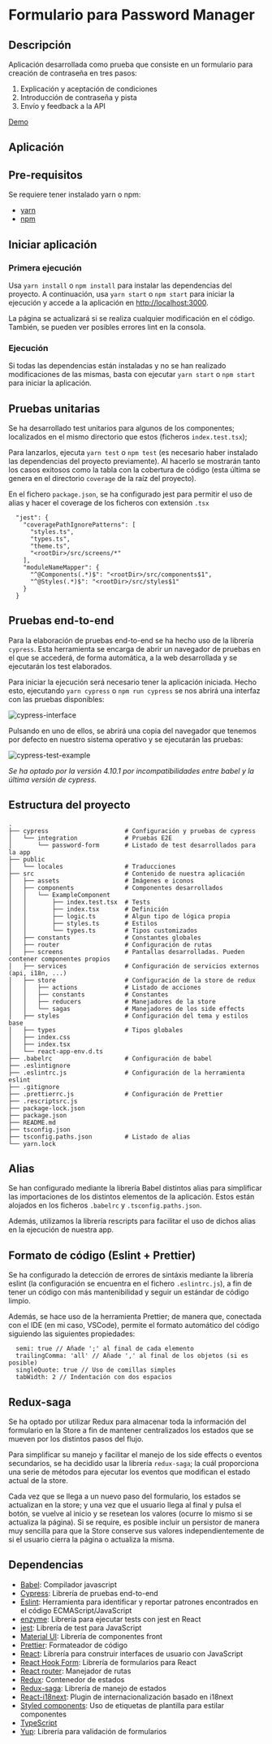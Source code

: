 # Formulario para Password Manager

## Descripción

Aplicación desarrollada como prueba que consiste en un formulario para creación de contraseña en tres pasos:

1. Explicación y aceptación de condiciones
2. Introducción de contraseña y pista
3. Envío y feedback a la API

[Demo](https://password-form-test.netlify.app/)

## Aplicación

## Pre-requisitos

Se requiere tener instalado yarn o npm:

- [yarn](https://yarnpkg.com/)
- [npm](https://www.npmjs.com/get-npm)

## Iniciar aplicación

### Primera ejecución

Usa `yarn install` o `npm install` para instalar las dependencias del proyecto.
A continuación, usa `yarn start` o `npm start` para iniciar la ejecución y accede a la aplicación en [http://localhost:3000](http://localhost:3000).

La página se actualizará si se realiza cualquier modificación en el código.
También, se pueden ver posibles errores lint en la consola.

### Ejecución

Si todas las dependencias están instaladas y no se han realizado modificaciones de las mismas, basta con ejecutar `yarn start` o `npm start` para iniciar la aplicación.

## Pruebas unitarias

Se ha desarrollado test unitarios para algunos de los componentes; localizados en el mismo directorio que estos (ficheros `index.test.tsx`);

Para lanzarlos, ejecuta `yarn test` o `npm test` (es necesario haber instalado las dependencias del proyecto previamente). Al hacerlo se mostrarán tanto los casos exitosos como la tabla con la cobertura de código (esta última se genera en el directorio `coverage` de la raíz del proyecto).

En el fichero `package.json`, se ha configurado jest para permitir el uso de alias y hacer el coverage de los ficheros con extensión `.tsx`

```
  "jest": {
    "coveragePathIgnorePatterns": [
      "styles.ts",
      "types.ts",
      "theme.ts",
      "<rootDir>/src/screens/*"
    ],
    "moduleNameMapper": {
      "^@Components(.*)$": "<rootDir>/src/components$1",
      "^@Styles(.*)$": "<rootDir>/src/styles$1"
    }
  }
```

## Pruebas end-to-end

Para la elaboración de pruebas end-to-end se ha hecho uso de la librería `cypress`. Esta herramienta se encarga de abrir un navegador de pruebas en el que se accederá, de forma automática, a la web desarrollada y se ejecutarán los test elaborados.

Para iniciar la ejecución será necesario tener la aplicación iniciada. Hecho esto, ejecutando `yarn cypress` o `npm run cypress` se nos abrirá una interfaz con las pruebas disponibles:

![cypress-interface](./src/assets/img/cypress-interface.png)

Pulsando en uno de ellos, se abrirá una copia del navegador que tenemos por defecto en nuestro sistema operativo y se ejecutarán las pruebas:

![cypress-test-example](./src/assets/img/cypress-example.png)

_Se ha optado por la versión 4.10.1 por incompatibilidades entre babel y la última versión de cypress._

## Estructura del proyecto

    .
    ├── cypress                     # Configuración y pruebas de cypress
    │   └── integration             # Pruebas E2E
    │       └── password-form       # Listado de test desarrollados para la app
    ├── public
    │   └── locales                 # Traducciones
    ├── src                         # Contenido de nuestra aplicación
    │   ├── assets                  # Imágenes e iconos
    │   ├── components              # Componentes desarrollados
    │   │   └── ExampleComponent
    │   │       ├── index.test.tsx  # Tests
    │   │       ├── index.tsx       # Definición
    │   │       ├── logic.ts        # Algun tipo de lógica propia
    │   │       ├── styles.ts       # Estilos
    │   │       └── types.ts        # Tipos customizados
    │   ├── constants               # Constantes globales
    │   ├── router                  # Configuración de rutas
    │   ├── screens                 # Pantallas desarrolladas. Pueden contener componentes propios
    │   ├── services                # Configuración de servicios externos (api, i18n, ...)
    │   ├── store                   # Configuración de la store de redux
    │   │   ├── actions             # Listado de acciones
    │   │   ├── constants           # Constantes
    │   │   ├── reducers            # Manejadores de la store
    │   │   └── sagas               # Manejadores de los side effects
    │   ├── styles                  # Configuración del tema y estilos base
    │   ├── types                   # Tipos globales
    │   ├── index.css
    │   ├── index.tsx
    │   └── react-app-env.d.ts
    ├── .babelrc                    # Configuración de babel
    ├── .eslintignore
    ├── .eslintrc.js                # Configuración de la herramienta eslint
    ├── .gitignore
    ├── .prettierrc.js              # Configuración de Prettier
    ├── .rescriptsrc.js
    ├── package-lock.json
    ├── package.json
    ├── README.md
    ├── tsconfig.json
    ├── tsconfig.paths.json         # Listado de alias
    └── yarn.lock

## Alias

Se han configurado mediante la librería Babel distintos alias para simplificar las importaciones de los distintos elementos de la aplicación. Estos están alojados en los ficheros `.babelrc` y `.tsconfig.paths.json`.

Además, utilizamos la librería rescripts para facilitar el uso de dichos alias en la ejecución de nuestra app.

## Formato de código (Eslint + Prettier)

Se ha configurado la detección de errores de sintáxis mediante la librería eslint (la configuración se encuentra en el fichero `.eslintrc.js`), a fin de tener un código con más mantenibilidad y seguir un estándar de código limpio.

Además, se hace uso de la herramienta Prettier; de manera que, conectada con el IDE (en mi caso, VSCode), permite el formato automático del código siguiendo las siguientes propiedades:

```
  semi: true // Añade ';' al final de cada elemento
  trailingComma: 'all' // Añade ',' al final de los objetos (si es posible)
  singleQuote: true // Uso de comillas simples
  tabWidth: 2 // Indentación con dos espacios
```

## Redux-saga

Se ha optado por utilizar Redux para almacenar toda la información del formulario en la Store a fin de mantener centralizados los estados que se mueven por los distintos pasos del flujo.

Para simplificar su manejo y facilitar el manejo de los side effects o eventos secundarios, se ha decidido usar la librería `redux-saga`; la cuál proporciona una serie de métodos para ejecutar los eventos que modifican el estado actual de la store.

Cada vez que se llega a un nuevo paso del formulario, los estados se actualizan en la store; y una vez que el usuario llega al final y pulsa el botón, se vuelve al inicio y se resetean los valores (ocurre lo mismo si se actualiza la página). Si se require, es posible incluir un persistor de manera muy sencilla para que la Store conserve sus valores independientemente de si el usuario cierra la página o actualiza la misma.

## Dependencias

- [Babel](https://babeljs.io/): Compilador javascript
- [Cypress](https://www.cypress.io/): Librería de pruebas end-to-end
- [Eslint](https://eslint.org/): Herramienta para identificar y reportar patrones encontrados en el código ECMAScript/JavaScript
- [enzyme](https://enzymejs.github.io/enzyme/): Librería para ejecutar tests con jest en React
- [jest](https://jestjs.io/): Librería de test para JavaScript
- [Material UI](https://material-ui.com/): Librería de componentes front
- [Prettier](https://prettier.io/): Formateador de código
- [React](https://es.reactjs.org/): Librería para construir interfaces de usuario con JavaScript
- [React Hook Form](https://react-hook-form.com/): Librería de formularios para React
- [React router](https://reactrouter.com/): Manejador de rutas
- [Redux](https://es.redux.js.org/): Contenedor de estados
- [Redux-saga](https://redux-saga.js.org/): Librería de manejo de estados
- [React-i18next](https://react.i18next.com/): Plugin de internacionalización basado en i18next
- [Styled components](https://styled-components.com/): Uso de etiquetas de plantilla para estilar componentes
- [TypeScript](https://www.typescriptlang.org/)
- [Yup](https://github.com/jquense/yup): Librería para validación de formularios

